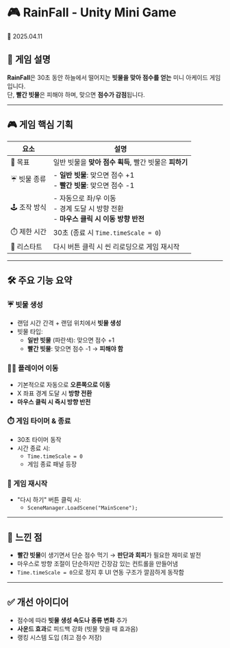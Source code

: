 # 🎮 RainFall - Unity Mini Game
📅 2025.04.11

## 📝 게임 설명

**RainFall**은 30초 동안 하늘에서 떨어지는 **빗물을 맞아 점수를 얻는** 미니 아케이드 게임입니다.  
단, **빨간 빗물**은 피해야 하며, 맞으면 **점수가 감점**됩니다.

---

## 🎮 게임 핵심 기획

| 요소            | 설명 |
|------------------|------|
| 🎯 목표          | 일반 빗물을 **맞아 점수 획득**, 빨간 빗물은 **피하기** |
| ☔ 빗물 종류      | - **일반 빗물**: 맞으면 점수 +1<br> - **빨간 빗물**: 맞으면 점수 -1 |
| 🕹️ 조작 방식     | - 자동으로 좌/우 이동<br> - 경계 도달 시 방향 전환<br> - **마우스 클릭 시 이동 방향 반전** |
| ⏱️ 제한 시간     | 30초 (종료 시 `Time.timeScale = 0`) |
| 🔁 리스타트      | 다시 버튼 클릭 시 씬 리로딩으로 게임 재시작 |

---

## 🛠️ 주요 기능 요약

### ☔ 빗물 생성
- 랜덤 시간 간격 + 랜덤 위치에서 **빗물 생성**
- 빗물 타입:
  - **일반 빗물** (파란색): 맞으면 점수 +1
  - **빨간 빗물**: 맞으면 점수 -1 → **피해야 함**

### 🧍‍♂️ 플레이어 이동
- 기본적으로 자동으로 **오른쪽으로 이동**
- X 좌표 경계 도달 시 **방향 전환**
- **마우스 클릭 시 즉시 방향 반전**

### ⏱️ 게임 타이머 & 종료
- 30초 타이머 동작
- 시간 종료 시:
  - `Time.timeScale = 0`
  - 게임 종료 패널 등장

### 🔁 게임 재시작
- "다시 하기" 버튼 클릭 시:
  - `SceneManager.LoadScene("MainScene");`

---

## 🧠 느낀 점

- **빨간 빗물**이 생기면서 단순 점수 먹기 → **판단과 회피**가 필요한 재미로 발전
- 마우스로 방향 조절이 단순하지만 긴장감 있는 컨트롤을 만들어냄
- `Time.timeScale = 0`으로 정지 후 UI 연동 구조가 깔끔하게 동작함

---

## ✅ 개선 아이디어
- 점수에 따라 **빗물 생성 속도나 종류 변화** 추가
- **사운드 효과**로 피드백 강화 (빗물 맞을 때 효과음)
- 랭킹 시스템 도입 (최고 점수 저장)

